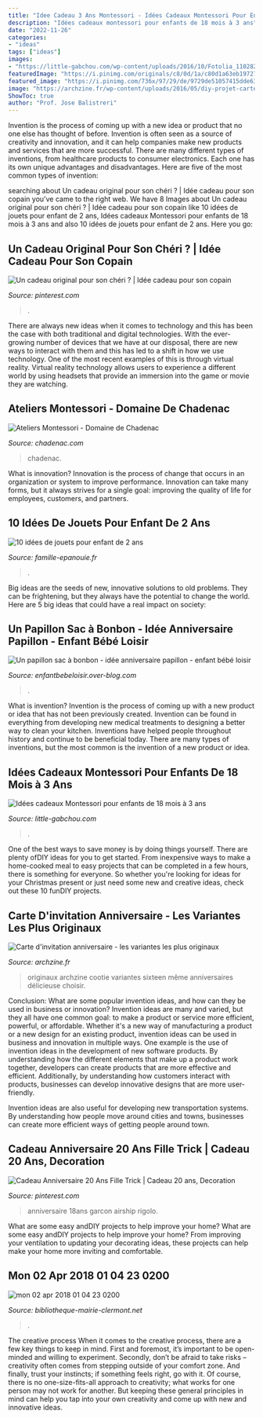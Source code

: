 ```yaml
---
title: "Idee Cadeau 3 Ans Montessori - Idées Cadeaux Montessori Pour Enfants De 18 Mois à 3 Ans"
description: "Idées cadeaux montessori pour enfants de 18 mois à 3 ans"
date: "2022-11-26"
categories:
- "ideas"
tags: ["ideas"]
images:
- "https://little-gabchou.com/wp-content/uploads/2016/10/Fotolia_110282766_Subscription_Monthly_M.jpg"
featuredImage: "https://i.pinimg.com/originals/c8/0d/1a/c80d1a63eb19727140b93d9e03e6d51d.jpg"
featured_image: "https://i.pinimg.com/736x/97/29/de/9729de51057415dde6307f2d0b5fc8ee.jpg"
image: "https://archzine.fr/wp-content/uploads/2016/05/diy-projet-carte-anniversaire-18-ans-idée-salt-papier.jpg"
ShowToc: true
author: "Prof. Jose Balistreri"
---
```



Invention is the process of coming up with a new idea or product that no one else has thought of before. Invention is often seen as a source of creativity and innovation, and it can help companies make new products and services that are more successful. There are many different types of inventions, from healthcare products to consumer electronics. Each one has its own unique advantages and disadvantages. Here are five of the most common types of invention: 

	

		
searching about Un cadeau original pour son chéri ? | Idée cadeau pour son copain you've came to the right web. We have 8 Images about Un cadeau original pour son chéri ? | Idée cadeau pour son copain like 10 idées de jouets pour enfant de 2 ans, Idées cadeaux Montessori pour enfants de 18 mois à 3 ans and also 10 idées de jouets pour enfant de 2 ans. Here you go:
		
    
## Un Cadeau Original Pour Son Chéri ? | Idée Cadeau Pour Son Copain

<img loading=lazy src="https://i.pinimg.com/736x/97/29/de/9729de51057415dde6307f2d0b5fc8ee.jpg" onerror="this.onerror=null;this.src='https://tse4.mm.bing.net/th?id=OIP.6lID29yxopNDfylEyMtu0AHaJ4&amp;pid=15.1';" alt="Un cadeau original pour son chéri ? | Idée cadeau pour son copain">

_Source: pinterest.com_

>. 

	

There are always new ideas when it comes to technology and this has been the case with both traditional and digital technologies. With the ever-growing number of devices that we have at our disposal, there are new ways to interact with them and this has led to a shift in how we use technology. One of the most recent examples of this is through virtual reality. Virtual reality technology allows users to experience a different world by using headsets that provide an immersion into the game or movie they are watching.

    
## Ateliers Montessori - Domaine De Chadenac

<img loading=lazy src="https://chadenac.com/wp-content/uploads/2019/04/IMG_1098-e1555257564195.jpg" onerror="this.onerror=null;this.src='https://tse1.mm.bing.net/th?id=OIP.B5XaX6lbdcZkNFt_u-IlOwHaJ4&amp;pid=15.1';" alt="Ateliers Montessori - Domaine de Chadenac">

_Source: chadenac.com_

>chadenac. 

	

What is innovation?
Innovation is the process of change that occurs in an organization or system to improve performance. Innovation can take many forms, but it always strives for a single goal: improving the quality of life for employees, customers, and partners.

    
## 10 Idées De Jouets Pour Enfant De 2 Ans

<img loading=lazy src="http://www.famille-epanouie.fr/wp-content/uploads/2015/12/61t4eoXMYKL._SL1098_1.jpg" onerror="this.onerror=null;this.src='https://tse2.mm.bing.net/th?id=OIP.RukCJ8on6FbLpepRgWMPYQHaDy&amp;pid=15.1';" alt="10 idées de jouets pour enfant de 2 ans">

_Source: famille-epanouie.fr_

>. 

	

Big ideas are the seeds of new, innovative solutions to old problems. They can be frightening, but they always have the potential to change the world. Here are 5 big ideas that could have a real impact on society:

    
## Un Papillon Sac à Bonbon - Idée Anniversaire Papillon - Enfant Bébé Loisir

<img loading=lazy src="https://img.over-blog-kiwi.com/0/82/22/85/20140316/ob_937110_p3151094.JPG" onerror="this.onerror=null;this.src='https://tse4.mm.bing.net/th?id=OIP.64DwRaiS180nWLeLmVigXgHaJ4&amp;pid=15.1';" alt="Un papillon sac à bonbon - idée anniversaire papillon - enfant bébé loisir">

_Source: enfantbebeloisir.over-blog.com_

>. 

	

What is invention?
Invention is the process of coming up with a new product or idea that has not been previously created. Invention can be found in everything from developing new medical treatments to designing a better way to clean your kitchen. Inventions have helped people throughout history and continue to be beneficial today. There are many types of inventions, but the most common is the invention of a new product or idea.

    
## Idées Cadeaux Montessori Pour Enfants De 18 Mois à 3 Ans

<img loading=lazy src="https://little-gabchou.com/wp-content/uploads/2016/10/Fotolia_110282766_Subscription_Monthly_M.jpg" onerror="this.onerror=null;this.src='https://tse3.mm.bing.net/th?id=OIP.TG_yreCgyRKFzsyiJ4roHQHaE8&amp;pid=15.1';" alt="Idées cadeaux Montessori pour enfants de 18 mois à 3 ans">

_Source: little-gabchou.com_

>. 

	

One of the best ways to save money is by doing things yourself. There are plenty ofDIY ideas for you to get started. From inexpensive ways to make a home-cooked meal to easy projects that can be completed in a few hours, there is something for everyone. So whether you're looking for ideas for your Christmas present or just need some new and creative ideas, check out these 10 funDIY projects.

    
## Carte D&#039;invitation Anniversaire - Les Variantes Les Plus Originaux

<img loading=lazy src="https://archzine.fr/wp-content/uploads/2016/05/diy-projet-carte-anniversaire-18-ans-idée-salt-papier.jpg" onerror="this.onerror=null;this.src='https://tse4.mm.bing.net/th?id=OIP.JgJpyY0MMckLe4w3GBwKMAHaGh&amp;pid=15.1';" alt="Carte d&#039;invitation anniversaire - les variantes les plus originaux">

_Source: archzine.fr_

>originaux archzine cootie variantes sixteen même anniversaires délicieuse choisir. 

	

Conclusion: What are some popular invention ideas, and how can they be used in business or innovation?
Invention ideas are many and varied, but they all have one common goal: to make a product or service more efficient, powerful, or affordable. Whether it's a new way of manufacturing a product or a new design for an existing product, invention ideas can be used in business and innovation in multiple ways.
One example is the use of invention ideas in the development of new software products. By understanding how the different elements that make up a product work together, developers can create products that are more effective and efficient. Additionally, by understanding how customers interact with products, businesses can develop innovative designs that are more user-friendly.

Invention ideas are also useful for developing new transportation systems. By understanding how people move around cities and towns, businesses can create more efficient ways of getting people around town.

    
## Cadeau Anniversaire 20 Ans Fille Trick | Cadeau 20 Ans, Decoration

<img loading=lazy src="https://i.pinimg.com/originals/c8/0d/1a/c80d1a63eb19727140b93d9e03e6d51d.jpg" onerror="this.onerror=null;this.src='https://tse2.mm.bing.net/th?id=OIP.Nvc0-tSKAQ4EsJNRxP9v9AHaFI&amp;pid=15.1';" alt="Cadeau Anniversaire 20 Ans Fille Trick | Cadeau 20 ans, Decoration">

_Source: pinterest.com_

>anniversaire 18ans garcon airship rigolo. 

	

What are some easy andDIY projects to help improve your home?
What are some easy andDIY projects to help improve your home? From improving your ventilation to updating your decorating ideas, these projects can help make your home more inviting and comfortable.

    
## Mon 02 Apr 2018 01 04 23 0200

<img loading=lazy src="http://ecx.images-amazon.com/images/I/51yiq8m5dbL._SL160_.jpg" onerror="this.onerror=null;this.src='https://tse1.mm.bing.net/th?id=OIP.Fd9JEMJB_k7mVf0VO53PzwAAAA&amp;pid=15.1';" alt="mon 02 apr 2018 01 04 23 0200">

_Source: bibliotheque-mairie-clermont.net_

>. 

	

The creative process
When it comes to the creative process, there are a few key things to keep in mind. First and foremost, it’s important to be open-minded and willing to experiment. Secondly, don’t be afraid to take risks – creativity often comes from stepping outside of your comfort zone. And finally, trust your instincts; if something feels right, go with it.
Of course, there is no one-size-fits-all approach to creativity; what works for one person may not work for another. But keeping these general principles in mind can help you tap into your own creativity and come up with new and innovative ideas.

